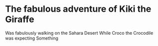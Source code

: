 # The fabulous adventure of Kiki the Giraffe
Was fabulously walking on the Sahara Desert
While Croco the Crocodile was expecting
Something

